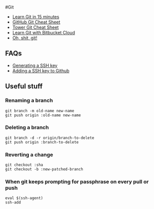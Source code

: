 #Git

* [Learn Git in 15 minutes](https://try.github.io/levels/1/challenges/1)
* [GitHub Git Cheat Sheet](https://training.github.com/kit/downloads/github-git-cheat-sheet.pdf)
* [Tower Git Cheat Sheet](https://www.git-tower.com/blog/git-cheat-sheet/)
* [Learn Git with Bitbucket Cloud](https://www.atlassian.com/git/tutorials/learn-git-with-bitbucket-cloud)
* [Oh, shit, git!](http://ohshitgit.com/)

## FAQs

* [Generating a SSH key](https://help.github.com/articles/generating-a-new-ssh-key-and-adding-it-to-the-ssh-agent/)
* [Adding a SSH key to Github](https://help.github.com/articles/adding-a-new-ssh-key-to-your-github-account/)

## Useful stuff

### Renaming a branch
```
git branch -m old-name new-name
git push origin :old-name new-name
```

### Deleting a branch
```
git branch -d -r origin/branch-to-delete
git push origin :branch-to-delete
```

### Reverting a change
```
git checkout :sha
git checkout -b :new-patched-branch
```

### When git keeps prompting for passphrase on every pull or push
```
eval $(ssh-agent)
ssh-add
```
